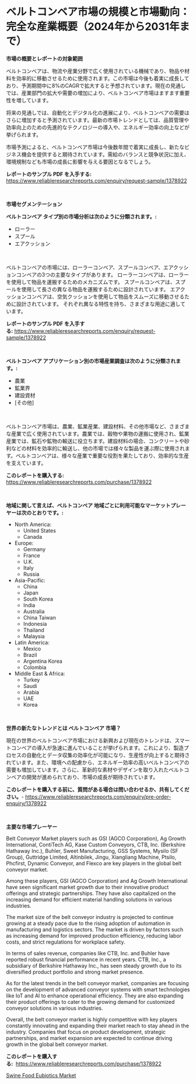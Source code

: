 <p><h1>ベルトコンベア市場の規模と市場動向：完全な産業概要（2024年から2031年まで）</h1></p><p><strong>市場の概要とレポートの対象範囲</strong></p>
<p><p>ベルトコンベアは、物流や産業分野で広く使用されている機械であり、物品や材料を効率的に移動させるために使用されます。この市場は今後も着実に成長しており、予測期間中に8%のCAGRで拡大すると予想されています。現在の見通しでは、産業部門の拡大や需要の増加により、ベルトコンベア市場はますます重要性を増しています。</p><p>将来の見通しでは、自動化とデジタル化の進展により、ベルトコンベアの需要はさらに増加すると予測されています。最新の市場トレンドとしては、品質管理や効率向上のための先進的なテクノロジーの導入や、エネルギー効率の向上などが挙げられます。</p><p>市場予測によると、ベルトコンベア市場は今後数年間で着実に成長し、新たなビジネス機会を提供すると期待されています。需給のバランスと競争状況に加え、環境規制なども市場の成長に影響を与える要因となるでしょう。</p></p>
<p><strong>レポートのサンプル PDF を入手する:</strong> <a href="https://www.reliableresearchreports.com/enquiry/request-sample/1378922">https://www.reliableresearchreports.com/enquiry/request-sample/1378922</a></p>
<p>&nbsp;</p>
<p><strong>市場セグメンテーション</strong></p>
<p><strong>ベルトコンベア タイプ別の市場分析は次のように分類されます。:</strong></p>
<p><ul><li>ローラー</li><li>スプール</li><li>エアクッション</li></ul></p>
<p>&nbsp;</p>
<p><p>ベルトコンベアの市場には、ローラーコンベア、スプールコンベア、エアクッションコンベアの3つの主要なタイプがあります。 ローラーコンベアは、ローラーを使用して物品を運搬するためのメカニズムです。 スプールコンベアは、スプールを使用して長さの異なる物品を運搬するために設計されています。 エアクッションコンベアは、空気クッションを使用して物品をスムーズに移動させるために設計されています。 それぞれ異なる特性を持ち、さまざまな用途に適しています。</p></p>
<p><strong>レポートのサンプル PDF を入手する:</strong>&nbsp;<a href="https://www.reliableresearchreports.com/enquiry/request-sample/1378922">https://www.reliableresearchreports.com/enquiry/request-sample/1378922</a></p>
<p>&nbsp;</p>
<p><strong> ベルトコンベア アプリケーション別の市場産業調査は次のように分類されます。:</strong></p>
<p><ul><li>農業</li><li>鉱業界</li><li>建設資材</li><li>[その他]</li></ul></p>
<p>&nbsp;</p>
<p><p>ベルトコンベア市場は、農業、鉱業産業、建設材料、その他市場など、さまざまな産業で広く使用されています。農業では、穀物や果物の運搬に使用され、鉱業産業では、鉱石や鉱物の輸送に役立ちます。建設材料の場合、コンクリートや砂利などの材料を効率的に輸送し、他の市場では様々な製品を運ぶ際に使用されます。ベルトコンベアは、様々な産業で重要な役割を果たしており、効率的な生産を支えています。</p></p>
<p><strong>このレポートを購入する:</strong>&nbsp; <a href="https://www.reliableresearchreports.com/purchase/1378922">https://www.reliableresearchreports.com/purchase/1378922</a></p>
<p>&nbsp;</p>
<p><strong>地域に関して言えば、ベルトコンベア 地域ごとに利用可能なマーケットプレーヤーは次のとおりです。:</strong></p>
<p><ul>
    <li>
        North America:
        <ul>
            <li>United States</li>
            <li>Canada</li>
        </ul>
    </li>
    <li>
        Europe:
        <ul>
            <li>Germany</li>
            <li>France</li>
            <li>U.K.</li>
            <li>Italy</li>
            <li>Russia</li>
        </ul>
    </li>
    <li>
        Asia-Pacific:
        <ul>
            <li>China</li>
            <li>Japan</li>
            <li>South Korea</li>
            <li>India</li>
            <li>Australia</li>
            <li>China Taiwan</li>
            <li>Indonesia</li>
            <li>Thailand</li>
            <li>Malaysia</li>
        </ul>
    </li>
    <li>
        Latin America:
        <ul>
            <li>Mexico</li>
            <li>Brazil</li>
            <li>Argentina Korea</li>
            <li>Colombia</li>
        </ul>
    </li>
    <li>
        Middle East & Africa:
        <ul>
            <li>Turkey</li>
            <li>Saudi</li>
            <li>Arabia</li>
            <li>UAE</li>
            <li>Korea</li>
        </ul>
    </li>
    </ul></p>
<p>&nbsp;</p>
<p><strong>世界の新たなトレンドとは ベルトコンベア 市場？</strong></p>
<p><p>現在の世界のベルトコンベア市場における新興および現在のトレンドは、スマートコンベアの導入が急速に進んでいることが挙げられます。これにより、製造プロセスの自動化とデータ収集の効率化が可能になり、生産性が向上すると期待されています。また、環境への配慮から、エネルギー効率の高いベルトコンベアの需要も増加しています。さらに、革新的な素材やデザインを取り入れたベルトコンベアの開発が進められており、市場の成長が期待されています。</p></p>
<p><strong>このレポートを購入する前に、質問がある場合は問い合わせるか、共有してください。</strong>- <a href="https://www.reliableresearchreports.com/enquiry/pre-order-enquiry/1378922">https://www.reliableresearchreports.com/enquiry/pre-order-enquiry/1378922</a></p>
<p>&nbsp;</p>
<p><strong>主要な市場プレーヤー</strong></p>
<p><p>Belt Conveyor Market players such as GSI (AGCO Corporation), Ag Growth International, ContiTech AG, Kase Custom Conveyors, CTB, Inc. (Berkshire Hathaway Inc.), Buhler, Sweet Manufacturing, GSS Systems, Mysilo (SF Group), Guttridge Limited, Altinbilek, Jingu, Xiangliang Machine, Ptsilo, Phcfirst, Dynamic Conveyor, and Flexco are key players in the global belt conveyor market.</p><p>Among these players, GSI (AGCO Corporation) and Ag Growth International have seen significant market growth due to their innovative product offerings and strategic partnerships. They have also capitalized on the increasing demand for efficient material handling solutions in various industries.</p><p>The market size of the belt conveyor industry is projected to continue growing at a steady pace due to the rising adoption of automation in manufacturing and logistics sectors. The market is driven by factors such as increasing demand for improved production efficiency, reducing labor costs, and strict regulations for workplace safety.</p><p>In terms of sales revenue, companies like CTB, Inc. and Buhler have reported robust financial performance in recent years. CTB, Inc., a subsidiary of Berkshire Hathaway Inc., has seen steady growth due to its diversified product portfolio and strong market presence.</p><p>As for the latest trends in the belt conveyor market, companies are focusing on the development of advanced conveyor systems with smart technologies like IoT and AI to enhance operational efficiency. They are also expanding their product offerings to cater to the growing demand for customized conveyor solutions in various industries.</p><p>Overall, the belt conveyor market is highly competitive with key players constantly innovating and expanding their market reach to stay ahead in the industry. Companies that focus on product development, strategic partnerships, and market expansion are expected to continue driving growth in the global belt conveyor market.</p></p>
<p><strong>このレポートを購入する:</strong>&nbsp;&nbsp;<a href="https://www.reliableresearchreports.com/purchase/1378922">https://www.reliableresearchreports.com/purchase/1378922</a></p>
<p><p><a href="https://github.com/Glendatilghmankmgz0rbhwpy/Market-Research-Report-List-1/blob/main/swine-food-eubiotics-market.md">Swine Food Eubiotics Market</a></p></p>